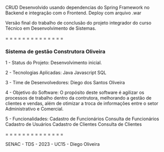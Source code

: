CRUD Desenvolvido usando dependencias do Spring Framework no Backend e integração com o Frontend. Deploy com arquivo .war

Versão final do trabalho de conclusão do projeto integrador do curso Técnico em Desenvolvimento de Sistemas.

=      =      =      =      =      =      =      =      =      =      =      =      =      =


### Sistema de gestão Construtora Oliveira ###

1 - Status do Projeto:
      Desenvolvimento inicial.

2 - Tecnologias Aplicadas: 
      Java
      Javascript
      SQL

3 - Time de Desenvolvedores:
      Diego dos Santos Oliveira

4 - Objetivo do Software:
      O propósito deste software é agilizar os processos de trabalho dentro da contrutora, 
      melhorando a gestão de clientes e vendas, além de otimizar a troca de informações 
      entre o setor Administrativo e Comercial.

5 - Funcionalidades:
      Cadastro de Funcionários
      Consulta de Funcionários
      Cadastro de Usuários
      Cadastro de Clientes
      Consulta de Clientes

=      =      =      =      =      =      =      =      =      =      =      =      =      =

SENAC - TDS - 2023 - UC15 - Diego Oliveira
